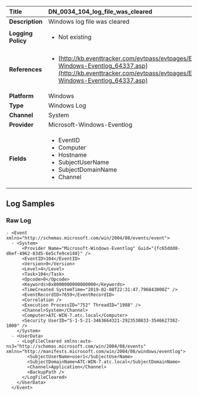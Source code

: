 | Title              | DN_0034_104_log_file_was_cleared       |
|:-------------------|:------------------|
| **Description**    | Windows log file was cleared |
| **Logging Policy** | <ul><li> Not existing </li></ul> |
| **References**     | <ul><li>[http://kb.eventtracker.com/evtpass/evtpages/EventId_104_Microsoft-Windows-Eventlog_64337.asp](http://kb.eventtracker.com/evtpass/evtpages/EventId_104_Microsoft-Windows-Eventlog_64337.asp)</li></ul> |
| **Platform**       | Windows    |
| **Type**           | Windows Log        |
| **Channel**        | System     |
| **Provider**       | Microsoft-Windows-Eventlog    |
| **Fields**         | <ul><li>EventID</li><li>Computer</li><li>Hostname</li><li>SubjectUserName</li><li>SubjectDomainName</li><li>Channel</li></ul> |


## Log Samples

### Raw Log

```
- <Event xmlns="http://schemas.microsoft.com/win/2004/08/events/event">
  - <System>
      <Provider Name="Microsoft-Windows-Eventlog" Guid="{fc65ddd8-d6ef-4962-83d5-6e5cfe9ce148}" /> 
      <EventID>104</EventID> 
      <Version>0</Version> 
      <Level>4</Level> 
      <Task>104</Task> 
      <Opcode>0</Opcode> 
      <Keywords>0x8000000000000000</Keywords> 
      <TimeCreated SystemTime="2019-02-08T22:31:47.796843000Z" /> 
      <EventRecordID>7659</EventRecordID> 
      <Correlation /> 
      <Execution ProcessID="752" ThreadID="1988" /> 
      <Channel>System</Channel> 
      <Computer>ATC-WIN-7.atc.local</Computer> 
      <Security UserID="S-1-5-21-3463664321-2923530833-3546627382-1000" /> 
    </System>
  - <UserData>
    - <LogFileCleared xmlns:auto-ns3="http://schemas.microsoft.com/win/2004/08/events" xmlns="http://manifests.microsoft.com/win/2004/08/windows/eventlog">
        <SubjectUserName>user1</SubjectUserName> 
        <SubjectDomainName>ATC-WIN-7.atc.local</SubjectDomainName> 
        <Channel>Application</Channel> 
        <BackupPath /> 
      </LogFileCleared>
    </UserData>
  </Event>

```




